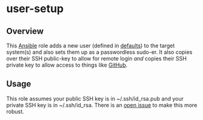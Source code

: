 # user-setup

## Overview

This [Ansible][ansible] role adds a new user (defined in
[defaults][defaultsfile]) to the target system(s) and also sets them up as a
passwordless sudo-er. It also copies over their SSH public-key to
allow for remote login *and* copies their SSH private key to allow
access to things like [GitHub][github].

## Usage

This role assumes your public SSH key is in ~/.ssh/id_rsa.pub and your
private SSH key is in ~/.ssh/id_rsa. There is an [open issue][oi] to make
this more robust.

[ansible]: https://www.ansible.com/
[defaultsfile]: ./defaults/main.yml
[github]: https://github.com/
[oi]: https://github.com/sbates130272/batesste-ansible/issues/18
